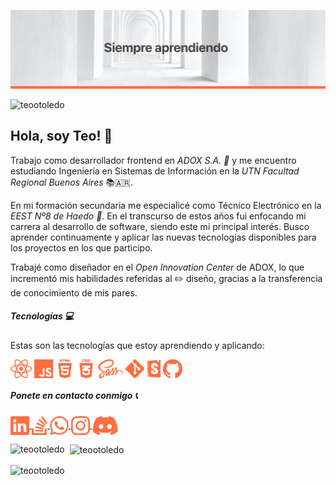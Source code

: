 ![cover](cover.png)

<p align="left"> <img src="https://komarev.com/ghpvc/?username=teootoledo&label=Profile%20views&color=ff612d&style=flat" alt="teootoledo" /> </p>

## Hola, soy Teo! 👋 

Trabajo como desarrollador frontend en _ADOX S.A. 🏢_ y me encuentro estudiando Ingeniería en Sistemas de Información en la _UTN Facultad Regional Buenos Aires_ 📚🇦🇷.

En mi formación secundaria me especialicé como Técnico Electrónico en la _EEST Nº8 de Haedo 🏫_. En el transcurso de estos años fui enfocando mi carrera al desarrollo de software, siendo este mi principal interés. Busco aprender continuamente y aplicar las nuevas tecnologías disponibles para los proyectos en los que participo.

Trabajé como diseñador en el _Open Innovation Center_ de ADOX, lo que incrementó mis habilidades referidas al ✏️ diseño, gracias a la transferencia de conocimiento de mis pares.



##### Tecnologías 💻

Estas son las tecnologías que estoy aprendiendo y aplicando:

<p align="left">
  <img align="center" src="./React.png" alt="React" height="30" />
  <img align="center" src="./JS.png" alt="Javascript" height="30" />
  <img align="center" src="./HTML5.png" alt="HTML5" height="30" />
  <img align="center" src="./CSS.png" alt="CSS" height="30" />
  <img align="center" src="./Sass.png" alt="SASS" height="30" />
  <img align="center" src="./Git.png" alt="Git" height="30" />
  <img align="center" src="./Storybook.png" alt="Storybook" height="30" />
  <img align="center" src="./GitHub.png" alt="Github" height="30" />
</p>



##### Ponete en contacto conmigo 📞

<p align="left">
  <a href="https://linkedin.com/in/teo-toledo" >
     <img align="center" src="./LinkedIn.png" alt="LinkedIn" height="30" />
  </a>
  <a href="https://stackoverflow.com/users/13508928/teo-toledo" >
     <img align="center" src="./StackOverflow.png" alt="Stack Overflow" height="30" />
  </a>
  <a href="https://wa.me/5491131641637?text=Hola%20Teo!%20Vi%20tu%20perfil%20de%20GitHub%20y%20quiero%20contactarte!" >
     <img align="center" src="./Whatsapp.png" alt="WhatsApp" height="30" />
  </a>
  <a href="https://instagram.com/teootoledo" >
     <img align="center" src="./Instagram.png" alt="Instagram" height="30" />
  </a>
  <a href="https://discord.gg/teootoledo#1633" >
     <img align="center" src="./Discord.png" alt="Discord" height="30" />
  </a>
</p>





<p>
  <img align="left" src="https://github-readme-stats.vercel.app/api/top-langs?username=teootoledo&show_icons=true&locale=en&layout=compact" alt="teootoledo" />
</p>
<p>&nbsp;
  <img align="center" src="https://github-readme-stats.vercel.app/api?username=teootoledo&show_icons=true&theme=dark&locale=en" alt="teootoledo" />
</p>

<p>
  <img align="center" src="https://github-readme-streak-stats.herokuapp.com/?user=teootoledo&theme=dark" alt="teootoledo" />
</p>







